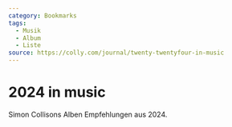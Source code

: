 ```yaml
---
category: Bookmarks
tags:
  - Musik
  - Album
  - Liste
source: https://colly.com/journal/twenty-twentyfour-in-music
---
```


# 2024 in music

Simon Collisons Alben Empfehlungen aus 2024.
